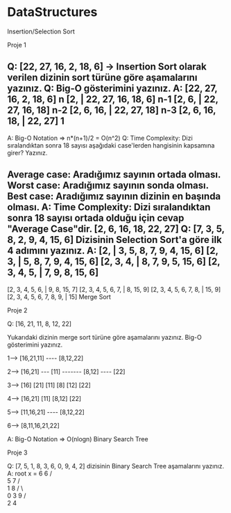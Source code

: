 # DataStructures
Insertion/Selection Sort

Proje 1

Q: [22, 27, 16, 2, 18, 6] -> Insertion Sort olarak verilen dizinin sort türüne göre aşamalarını yazınız.
Q: Big-O gösterimini yazınız.
A:
[22, 27, 16, 2, 18, 6] n
[2, | 22, 27, 16, 18, 6] n-1
[2, 6, | 22, 27, 16, 18] n-2
[2, 6, 16, | 22, 27, 18] n-3
[2, 6, 16, 18, | 22, 27] 1
------------------------------------
A:
Big-O Notation => n*(n+1)/2
                  = O(n^2)
Q: Time Complexity: Dizi sıralandıktan sonra 18 sayısı aşağıdaki case'lerden hangisinin kapsamına girer? Yazınız.

Average case: Aradığımız sayının ortada olması.
Worst case: Aradığımız sayının sonda olması.
Best case: Aradığımız sayının dizinin en başında olması.
A:
Time Complexity: Dizi sıralandıktan sonra 18 sayısı ortada olduğu için cevap "Average Case"dir.  [2, 6, 16, 18, 22, 27]
Q: [7, 3, 5, 8, 2, 9, 4, 15, 6] Dizisinin Selection Sort'a göre ilk 4 adımını yazınız.
A:
[2, | 3, 5, 8, 7, 9, 4, 15, 6]
[2, 3, | 5, 8, 7, 9, 4, 15, 6]
[2, 3, 4, | 8, 7, 9, 5, 15, 6]
[2, 3, 4, 5, | 7, 9, 8, 15, 6]
---
[2, 3, 4, 5, 6, | 9, 8, 15, 7]
[2, 3, 4, 5, 6, 7, | 8, 15, 9]
[2, 3, 4, 5, 6, 7, 8, | 15, 9]
[2, 3, 4, 5, 6, 7, 8, 9, | 15]
Merge Sort

Proje 2

Q: [16, 21, 11, 8, 12, 22]

Yukarıdaki dizinin merge sort türüne göre aşamalarını yazınız.
Big-O gösterimini yazınız.

1--> [16,21,11]    ----    [8,12,22]

2--> [16,21] ---  [11]  -------   [8,12] ---- [22]

3--> [16]  [21]  [11]  [8]  [12]  [22]

4--> [16,21]  [11]  [8,12]  [22]

5--> [11,16,21]    ----    [8,12,22]

6--> [8,11,16,21,22] 



A:
Big-O Notation => O(nlogn)
Binary Search Tree

Proje 3

Q: [7, 5, 1, 8, 3, 6, 0, 9, 4, 2] dizisinin Binary Search Tree aşamalarını yazınız.
A:
root x = 6
                6
              /   \
             5     7
           /        \
          1          8
        /   \         \
       0     3         9
           /   \
          2     4
